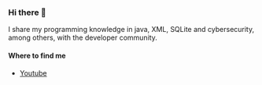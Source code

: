 ### Hi there 👋

<!--
**MarcosPoloLinux/MarcosPoloLinux** is a ✨ _special_ ✨ repository because its `README.md` (this file) appears on your GitHub profile -->
I share my programming knowledge in java, XML, SQLite and cybersecurity, among others, with the developer community.

#### Where to find me

- [Youtube](https://www.youtube.com/channel/UCHPec7ZC8clDUxesO5gxRHA/featured)
